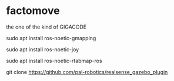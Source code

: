 # factomove
the one of the kind of GIGACODE

sudo apt install ros-noetic-gmapping

sudo apt install ros-noetic-joy

sudo apt install ros-noetic-rtabmap-ros

git clone https://github.com/pal-robotics/realsense_gazebo_plugin